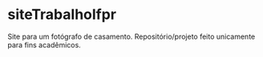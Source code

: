 # siteTrabalhoIfpr


Site para um fotógrafo de casamento.
Repositório/projeto feito unicamente para fins acadêmicos.
